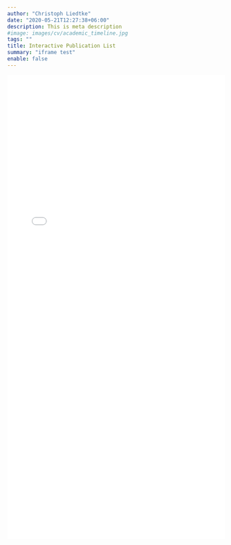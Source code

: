 ```yaml
---
author: "Christoph Liedtke"
date: "2020-05-21T12:27:38+06:00"
description: This is meta description
#image: images/cv/academic_timeline.jpg
tags: ""
title: Interactive Publication List
summary: "iframe test"
enable: false
---
```


<iframe class="flexdashboard" src="/dashboards/flex_pubs.html" style = "border:none; height: 1070px; width: 100%" > </iframe>

